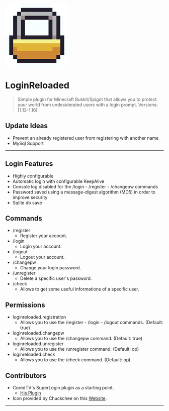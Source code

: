 <a href="https://www.spigotmc.org/resources/loginreloaded.81861/"><img src="https://raw.githubusercontent.com/8bitFra/LoginReloaded/master/icon%20-%20byChuckchee.png" title="FVCproductions" alt="FVCproductions" width="200" height="200"></a>



# LoginReloaded

> Simple plugin for Minecraft Bukkit/Spigot that allows you to protect your world from undesiderated users with a login prompt. Versions: [1.13-1.16]


## Update Ideas

- Prevent an already registered user from registering with another name
- MySql Support

---
## Login Features
- Highly configurable
- Automatic login with configurable KeepAlive
- Console log disabled for the /login - /register - /changepw commands
-  Password saved using a message-digest algorithm (MD5) in order to improve security
- Sqlite db save


## Commands

- /register
  - Register your account.
- /login
  - Login your account.
- /logout
  - Logout your account.
- /changepw
  - Change your login password.
- /unregister
  - Delete a specific user's password.
- /check
  - Allows to get some useful informations of a specific user.

## Permissions

- loginreloaded.registration
  - Allows you to use the /register - /login - /logout commands. (Default: true)
- loginreloaded.changepw
  - Allows you to use the /changepw command. (Default: true)
- loginreloaded.unregister
  - Allows you to use the /unregister command. (Default: op)
- loginreloaded.check
  - Allows you to use the /check command. (Default: op)

## Contributors
- CoredTV's SuperLogin plugin as a starting point.
  - <a href="https://www.spigotmc.org/resources/superlogin-a-login-system.20324/">His Plugin</a>
- Icon provided by Chuckchee on this <a href="https://icons-for-free.com/lock-131982518830500474/">Website</a>.
---

